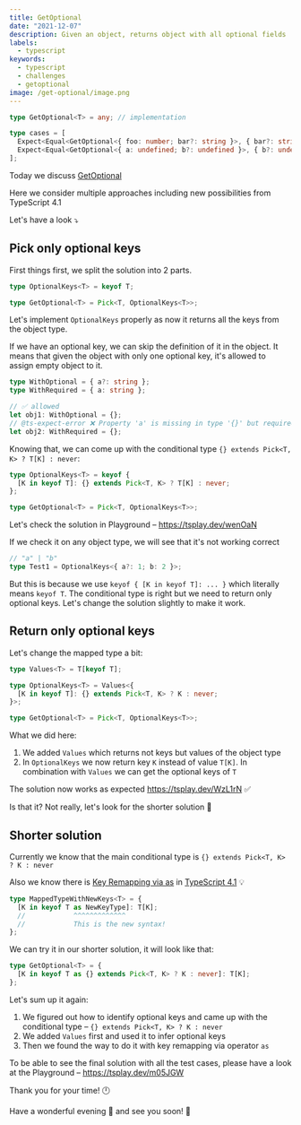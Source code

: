 ```yaml
---
title: GetOptional
date: "2021-12-07"
description: Given an object, returns object with all optional fields
labels:
  - typescript
keywords:
  - typescript
  - challenges
  - getoptional
image: /get-optional/image.png
---
```


```typescript title="Example of GetOptional use"
type GetOptional<T> = any; // implementation

type cases = [
  Expect<Equal<GetOptional<{ foo: number; bar?: string }>, { bar?: string }>>,
  Expect<Equal<GetOptional<{ a: undefined; b?: undefined }>, { b?: undefined }>>
];
```

Today we discuss [GetOptional](https://github.com/type-challenges/type-challenges/blob/master/questions/59-hard-get-optional/README.md)

Here we consider multiple approaches including new possibilities from TypeScript 4.1

Let's have a look ⤵️

## Pick only optional keys

First things first, we split the solution into 2 parts.

```typescript title="Use OptionalKeys to get optional keys"
type OptionalKeys<T> = keyof T;

type GetOptional<T> = Pick<T, OptionalKeys<T>>;
```

Let's implement `OptionalKeys` properly as now it returns all the keys from the object type.

If we have an optional key, we can skip the definition of it in the object. It means that given the object with only one optional key, it's allowed to assign empty object to it.

```typescript title="Meaning of optional key"
type WithOptional = { a?: string };
type WithRequired = { a: string };

// ✅ allowed
let obj1: WithOptional = {};
// @ts-expect-error ❌ Property 'a' is missing in type '{}' but required in type 'WithRequired'
let obj2: WithRequired = {};
```

Knowing that, we can come up with the conditional type `{} extends Pick<T, K> ? T[K] : never`:

```typescript title="Adding mapped type and conditional type"
type OptionalKeys<T> = keyof {
  [K in keyof T]: {} extends Pick<T, K> ? T[K] : never;
};

type GetOptional<T> = Pick<T, OptionalKeys<T>>;
```

Let's check the solution in Playground – https://tsplay.dev/wenOaN

If we check it on any object type, we will see that it's not working correct

```typescript title="Checking current solution"
// "a" | "b"
type Test1 = OptionalKeys<{ a?: 1; b: 2 }>;
```

But this is because we use `keyof { [K in keyof T]: ... }` which literally means `keyof T`. The conditional type is right but we need to return only optional keys. Let's change the solution slightly to make it work.

## Return only optional keys

Let's change the mapped type a bit:

```typescript title="Return only optional keys"
type Values<T> = T[keyof T];

type OptionalKeys<T> = Values<{
  [K in keyof T]: {} extends Pick<T, K> ? K : never;
}>;

type GetOptional<T> = Pick<T, OptionalKeys<T>>;
```

What we did here:

1. We added `Values` which returns not keys but values of the object type
2. In `OptionalKeys` we now return key `K` instead of value `T[K]`. In combination with `Values` we can get the optional keys of `T`

The solution now works as expected https://tsplay.dev/WzL1rN ✅

Is that it? Not really, let's look for the shorter solution 👀

## Shorter solution

Currently we know that the main conditional type is `{} extends Pick<T, K> ? K : never`

Also we know there is [Key Remapping via as](https://www.typescriptlang.org/docs/handbook/2/mapped-types.html#key-remapping-via-as) in [TypeScript 4.1](https://www.typescriptlang.org/docs/handbook/release-notes/typescript-4-1.html) 💡

```typescript title="Example of key remapping"
type MappedTypeWithNewKeys<T> = {
  [K in keyof T as NewKeyType]: T[K];
  //            ^^^^^^^^^^^^^
  //            This is the new syntax!
};
```

We can try it in our shorter solution, it will look like that:

```typescript title="Short solution"
type GetOptional<T> = {
  [K in keyof T as {} extends Pick<T, K> ? K : never]: T[K];
};
```

Let's sum up it again:

1. We figured out how to identify optional keys and came up with the conditional type – `{} extends Pick<T, K> ? K : never`
2. We added `Values` first and used it to infer optional keys
3. Then we found the way to do it with key remapping via operator `as`

To be able to see the final solution with all the test cases, please have a look at the Playground – https://tsplay.dev/m05JGW

Thank you for your time! 🕛

Have a wonderful evening 🌆 and see you soon! 👋
